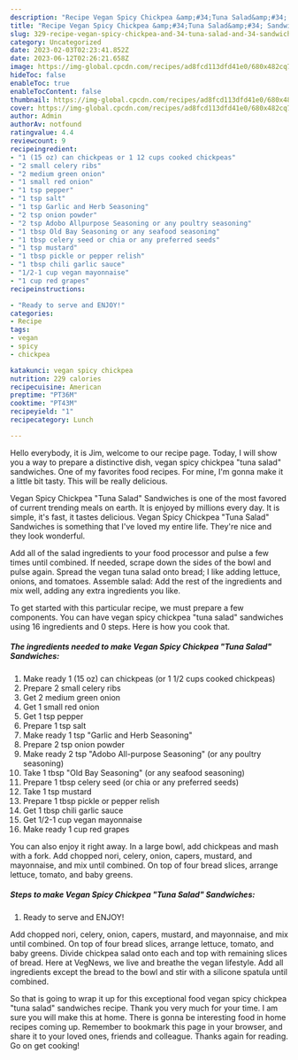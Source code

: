 ```yaml
---
description: "Recipe Vegan Spicy Chickpea &amp;#34;Tuna Salad&amp;#34; Sandwiches yang Delicious}"
title: "Recipe Vegan Spicy Chickpea &amp;#34;Tuna Salad&amp;#34; Sandwiches yang Delicious}"
slug: 329-recipe-vegan-spicy-chickpea-and-34-tuna-salad-and-34-sandwiches-yang-delicious
category: Uncategorized
date: 2023-02-03T02:23:41.852Z
date: 2023-06-12T02:26:21.658Z
image: https://img-global.cpcdn.com/recipes/ad8fcd113dfd41e0/680x482cq70/vegan-spicy-chickpea-tuna-salad-sandwiches-recipe-main-photo.jpg
hideToc: false
enableToc: true
enableTocContent: false
thumbnail: https://img-global.cpcdn.com/recipes/ad8fcd113dfd41e0/680x482cq70/vegan-spicy-chickpea-tuna-salad-sandwiches-recipe-main-photo.jpg
cover: https://img-global.cpcdn.com/recipes/ad8fcd113dfd41e0/680x482cq70/vegan-spicy-chickpea-tuna-salad-sandwiches-recipe-main-photo.jpg
author: Admin
authorAv: notfound
ratingvalue: 4.4
reviewcount: 9
recipeingredient:
- "1 (15 oz) can chickpeas or 1 12 cups cooked chickpeas"
- "2 small celery ribs"
- "2 medium green onion"
- "1 small red onion"
- "1 tsp pepper"
- "1 tsp salt"
- "1 tsp Garlic and Herb Seasoning"
- "2 tsp onion powder"
- "2 tsp Adobo Allpurpose Seasoning or any poultry seasoning"
- "1 tbsp Old Bay Seasoning or any seafood seasoning"
- "1 tbsp celery seed or chia or any preferred seeds"
- "1 tsp mustard"
- "1 tbsp pickle or pepper relish"
- "1 tbsp chili garlic sauce"
- "1/2-1 cup vegan mayonnaise"
- "1 cup red grapes"
recipeinstructions:

- "Ready to serve and ENJOY!"
categories:
- Recipe
tags:
- vegan
- spicy
- chickpea

katakunci: vegan spicy chickpea 
nutrition: 229 calories
recipecuisine: American
preptime: "PT36M"
cooktime: "PT43M"
recipeyield: "1"
recipecategory: Lunch

---
```



Hello everybody, it is Jim, welcome to our recipe page. Today, I will show you a way to prepare a distinctive dish, vegan spicy chickpea &#34;tuna salad&#34; sandwiches. One of my favorites food recipes. For mine, I'm gonna make it a little bit tasty. This will be really delicious.

Vegan Spicy Chickpea &#34;Tuna Salad&#34; Sandwiches is one of the most favored of current trending meals on earth. It is enjoyed by millions every day. It is simple, it's fast, it tastes delicious. Vegan Spicy Chickpea &#34;Tuna Salad&#34; Sandwiches is something that I've loved my entire life. They're nice and they look wonderful.

Add all of the salad ingredients to your food processor and pulse a few times until combined. If needed, scrape down the sides of the bowl and pulse again. Spread the vegan tuna salad onto bread; I like adding lettuce, onions, and tomatoes. Assemble salad: Add the rest of the ingredients and mix well, adding any extra ingredients you like.


To get started with this particular recipe, we must prepare a few components. You can have vegan spicy chickpea &#34;tuna salad&#34; sandwiches using 16 ingredients and 0 steps. Here is how you cook that.

<!--inarticleads1-->

##### The ingredients needed to make Vegan Spicy Chickpea &#34;Tuna Salad&#34; Sandwiches:

1. Make ready 1 (15 oz) can chickpeas (or 1 1/2 cups cooked chickpeas)
1. Prepare 2 small celery ribs
1. Get 2 medium green onion
1. Get 1 small red onion
1. Get 1 tsp pepper
1. Prepare 1 tsp salt
1. Make ready 1 tsp &#34;Garlic and Herb Seasoning&#34;
1. Prepare 2 tsp onion powder
1. Make ready 2 tsp &#34;Adobo All-purpose Seasoning&#34; (or any poultry seasoning)
1. Take 1 tbsp &#34;Old Bay Seasoning&#34; (or any seafood seasoning)
1. Prepare 1 tbsp celery seed (or chia or any preferred seeds)
1. Take 1 tsp mustard
1. Prepare 1 tbsp pickle or pepper relish
1. Get 1 tbsp chili garlic sauce
1. Get 1/2-1 cup vegan mayonnaise
1. Make ready 1 cup red grapes


You can also enjoy it right away. In a large bowl, add chickpeas and mash with a fork. Add chopped nori, celery, onion, capers, mustard, and mayonnaise, and mix until combined. On top of four bread slices, arrange lettuce, tomato, and baby greens. 

<!--inarticleads2-->

##### Steps to make Vegan Spicy Chickpea &#34;Tuna Salad&#34; Sandwiches:


1. Ready to serve and ENJOY!

Add chopped nori, celery, onion, capers, mustard, and mayonnaise, and mix until combined. On top of four bread slices, arrange lettuce, tomato, and baby greens. Divide chickpea salad onto each and top with remaining slices of bread. Here at VegNews, we live and breathe the vegan lifestyle. Add all ingredients except the bread to the bowl and stir with a silicone spatula until combined. 

So that is going to wrap it up for this exceptional food vegan spicy chickpea &#34;tuna salad&#34; sandwiches recipe. Thank you very much for your time. I am sure you will make this at home. There is gonna be interesting food in home recipes coming up. Remember to bookmark this page in your browser, and share it to your loved ones, friends and colleague. Thanks again for reading. Go on get cooking!
